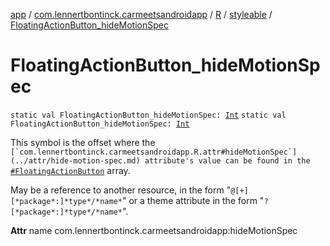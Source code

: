 [app](../../../index.md) / [com.lennertbontinck.carmeetsandroidapp](../../index.md) / [R](../index.md) / [styleable](index.md) / [FloatingActionButton_hideMotionSpec](./-floating-action-button_hide-motion-spec.md)

# FloatingActionButton_hideMotionSpec

`static val FloatingActionButton_hideMotionSpec: `[`Int`](https://kotlinlang.org/api/latest/jvm/stdlib/kotlin/-int/index.html)
`static val FloatingActionButton_hideMotionSpec: `[`Int`](https://kotlinlang.org/api/latest/jvm/stdlib/kotlin/-int/index.html)

This symbol is the offset where the ``[`com.lennertbontinck.carmeetsandroidapp.R.attr#hideMotionSpec`](../attr/hide-motion-spec.md) attribute's value can be found in the ``[`#FloatingActionButton`](-floating-action-button.md) array.

May be a reference to another resource, in the form "`@[+][*package*:]*type*/*name*`" or a theme attribute in the form "`?[*package*:]*type*/*name*`".

**Attr**
name com.lennertbontinck.carmeetsandroidapp:hideMotionSpec

